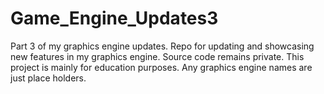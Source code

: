 # Game_Engine_Updates3
Part 3 of my graphics engine updates. Repo for updating and showcasing new features in my graphics engine. Source code remains private. This project is mainly for education purposes. Any graphics engine names are just place holders.
